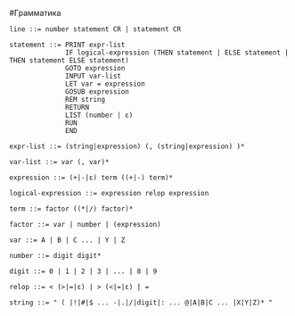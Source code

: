 ﻿#Грамматика

    line ::= number statement CR | statement CR
 
    statement ::= PRINT expr-list
                  IF logical-expression (THEN statement | ELSE statement | THEN statement ELSE statement)
                  GOTO expression
                  INPUT var-list
                  LET var = expression
                  GOSUB expression
                  REM string
                  RETURN
                  LIST (number | ε)
                  RUN
                  END
 
    expr-list ::= (string|expression) (, (string|expression) )*
 
    var-list ::= var (, var)*
 
    expression ::= (+|-|ε) term ((+|-) term)*
    
    logical-expression ::= expression relop expression
 
    term ::= factor ((*|/) factor)*
 
    factor ::= var | number | (expression)
 
    var ::= A | B | C ... | Y | Z
 
    number ::= digit digit*
 
    digit ::= 0 | 1 | 2 | 3 | ... | 8 | 9
 
    relop ::= < (>|=|ε) | > (<|=|ε) | =

    string ::= " ( |!|#|$ ... -|.|/|digit|: ... @|A|B|C ... |X|Y|Z)* "